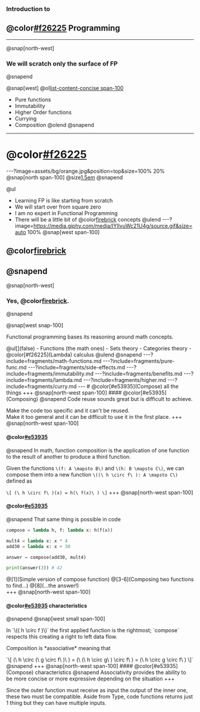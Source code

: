 ### Introduction to
## @color[#f26225](Functional) Programming
---
@snap[north-west]
### We will scratch only the surface of FP
@snapend

@snap[west]
@ol[list-content-concise span-100](false)
- Pure functions
- Immutability
- Higher Order functions
- Currying
- Composition
@olend
@snapend
---
# @color[#f26225](DISCLAIMER)
---?image=assets/bg/orange.jpg&position=top&size=100% 20%
@snap[north span-100]
@size[1.5em](DISCLAIMER)
@snapend

@ul
- Learning FP is like starting from scratch
- We will start over from square zero
- I am no expert in Functional Programming
- There will be a little bit of @color[firebrick](math) concepts
@ulend
---?image=https://media.giphy.com/media/IYIlvuWc21U4g/source.gif&size=auto 100%
@snap[west span-100]
## @color[firebrick](MATH?!?!)
@snapend
---
@snap[north-west]
### Yes, @color[firebrick](Math).
@snapend

@snap[west snap-100]
<p>Functional programming bases its reasoning around math concepts.</p>
@ul[](false)
- Functions (the math ones)
- Sets theory
- Categories theory
- @color[#f26225](Lambda) calculus
@ulend
@snapend
---?include=fragments/math-functions.md
---?include=fragments/pure-func.md
---?include=fragments/side-effects.md
---?include=fragments/immutability.md
---?include=fragments/benefits.md
---?include=fragments/lambda.md
---?include=fragments/higher.md
---?include=fragments/curry.md
---
# @color[#e53935](Compose) all the things
+++
@snap[north-west span-100]
#### @color[#e53935](Composing)
@snapend
Code reuse sounds great but is difficult to achieve.

Make the code too specific and it can't be reused.<br>
Make it too general and it can be difficult to use it in the first place.
+++
@snap[north-west span-100]
#### @color[#e53935](Composing)
@snapend
In math, function composition is the application of one function to the result of another to produce a third function.

Given the functions `\(f: A \mapsto B\)` and `\(h: B \mapsto C\)`, we can compose them into a new function `\((\ h \circ f\ ): A \mapsto C\)` defined as

`\[
  (\ h \circ f\ )(x) = h(\ f(x)\ )
\]`
+++
@snap[north-west span-100]
#### @color[#e53935](Composing)
@snapend
That same thing is possible in code
```python
compose = lambda h, f: lambda x: h(f(x))

mult4 = lambda x: x * 4
add30 = lambda x: x + 30

answer = compose(add30, mult4)

print(answer(3)) # 42
```
@[1](Simple version of compose function)
@[3-6](Composing two functions to find...)
@[8](...the answer!)
<br>
+++
@snap[north-west span-100]
#### @color[#e53935](Compose) characteristics
@snapend
@snap[west small span-100]
<p>In `\(( h \circ f )\)` the first applied function is the rightmost; `compose` respects this creating a right to left data flow.</p>
<div class="fragment">
<p>Composition is *associative* meaning that</p>
`\[
  (\ h \circ (\ g \circ f\ )\ ) = (\ (\ h \circ g\ ) \circ f\ ) = (\ h \circ g \circ f\ )
\]`
</div>
@snapend
+++
@snap[north-west span-100]
#### @color[#e53935](Compose) characteristics
@snapend
Associativity provides the ability to be more concise or more expressive depending on the situation
+++
<p class="fragment">Since the outer function must receive as input the output of the inner one, these two must be compatible. Aside from Type, code functions returns just 1 thing but they can have multiple inputs.</p>
